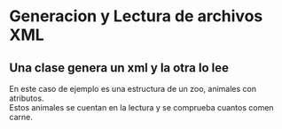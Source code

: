 <h1>Generacion y Lectura de archivos XML</h1>
<h2>Una clase genera un xml y la otra lo lee</h2>
<p>En este caso de ejemplo es una estructura de un zoo, animales con atributos.<br>Estos animales se cuentan en la lectura y se comprueba cuantos comen carne.</p>
